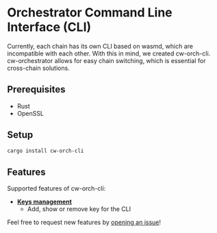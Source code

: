 # Orchestrator Command Line Interface (CLI)

Currently, each chain has its own CLI based on wasmd, which are incompatible with each other. With this in mind, we created cw-orch-cli. cw-orchestrator allows for easy chain switching, which is essential for cross-chain solutions.

## Prerequisites

- Rust
- OpenSSL

## Setup

```bash
cargo install cw-orch-cli
```

## Features

Supported features of cw-orch-cli:

- **[Keys management](./keys.md)**
  - Add, show or remove key for the CLI

Feel free to request new features by [opening an issue](https://github.com/AbstractSDK/cw-orchestrator/issues/new)!
